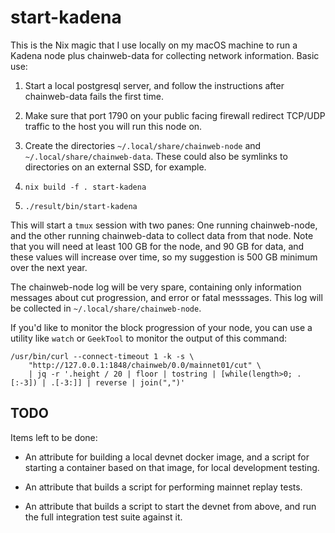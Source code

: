 # start-kadena

This is the Nix magic that I use locally on my macOS machine to run a Kadena
node plus chainweb-data for collecting network information. Basic use:

1. Start a local postgresql server, and follow the instructions after
   chainweb-data fails the first time.

2. Make sure that port 1790 on your public facing firewall redirect TCP/UDP
   traffic to the host you will run this node on.

3. Create the directories `~/.local/share/chainweb-node` and
   `~/.local/share/chainweb-data`. These could also be symlinks to directories
   on an external SSD, for example.

4. `nix build -f . start-kadena`

5. `./result/bin/start-kadena`

This will start a `tmux` session with two panes: One running chainweb-node,
and the other running chainweb-data to collect data from that node. Note that
you will need at least 100 GB for the node, and 90 GB for data, and these
values will increase over time, so my suggestion is 500 GB minimum over the
next year.

The chainweb-node log will be very spare, containing only information messages
about cut progression, and error or fatal messsages. This log will be
collected in `~/.local/share/chainweb-node`.

If you'd like to monitor the block progression of your node, you can use a
utility like `watch` or `GeekTool` to monitor the output of this command:

```
/usr/bin/curl --connect-timeout 1 -k -s \
    "http://127.0.0.1:1848/chainweb/0.0/mainnet01/cut" \
    | jq -r '.height / 20 | floor | tostring | [while(length>0; .[:-3]) | .[-3:]] | reverse | join(",")'
```

## TODO

Items left to be done:

- An attribute for building a local devnet docker image, and a script for
  starting a container based on that image, for local development testing.

- An attribute that builds a script for performing mainnet replay tests.

- An attribute that builds a script to start the devnet from above, and run
  the full integration test suite against it.
